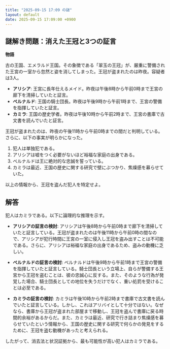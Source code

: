 ```yaml
---
title: "2025-09-15 17:09 の謎"
layout: default
date: 2025-09-15 17:09:00 +0900
---
```

## 謎解き問題：消えた王冠と3つの証言

**物語**

古の王国、エメラルド王国。その象徴である「翠玉の王冠」が、厳重に警備された王宮の一室から忽然と姿を消してしまった。王冠が盗まれたのは昨夜。容疑者は3人。

*   **アリシア**: 王宮に長年仕えるメイド。昨夜は午後8時から午前0時まで王宮の廊下を清掃していたと証言。
*   **ベルナルド**: 王国の騎士団長。昨夜は午後9時から午前1時まで、王宮の警備を指揮していたと証言。
*   **カミラ**: 王国の歴史学者。昨夜は午後10時から午前2時まで、王宮の書庫で古文書を読んでいたと証言。

王冠が盗まれたのは、昨夜の午後11時から午前0時までの間だと判明している。さらに、以下の事実が明らかになった。

1.  犯人は単独犯である。
2.  アリシアは嘘をつく必要がないほど裕福な家庭の出身である。
3.  ベルナルドは王に絶対的な忠誠を誓っている。
4.  カミラは最近、王国の歴史に関する研究で壁にぶつかり、焦燥感を募らせていた。

以上の情報から、王冠を盗んだ犯人を特定せよ。

## 解答

犯人はカミラである。以下に論理的な推理を示す。

*   **アリシアの証言の検討**: アリシアは午後8時から午前0時まで廊下を清掃していたと証言している。王冠が盗まれたのは午後11時から午前0時の間なので、アリシアが犯行時間に王宮の一室に侵入し王冠を盗み出すことは不可能である。さらに、アリシアは裕福な家庭の出身であるため、盗みの動機に乏しい。

*   **ベルナルドの証言の検討**: ベルナルドは午後9時から午前1時まで王宮の警備を指揮していたと証言している。騎士団長という立場上、自らが警備する王宮から王冠を盗むことは、彼の忠誠心に反する。また、そのような行為が発覚した場合、騎士団長としての地位を失うだけでなく、重い処罰を受けることは必至である。

*   **カミラの証言の検討**: カミラは午後10時から午前2時まで書庫で古文書を読んでいたと証言している。しかし、これはアリバイとして十分ではない。なぜなら、書庫から王冠が盗まれた部屋まで移動し、王冠を盗んで書庫に戻る時間的余裕があるからだ。また、カミラは最近、研究で行き詰まり焦燥感を募らせていたという情報から、王国の歴史に関する研究で何らかの発見をするために、王冠を盗む動機があったと考えられる。

したがって、消去法と状況証拠から、最も可能性が高い犯人はカミラである。

